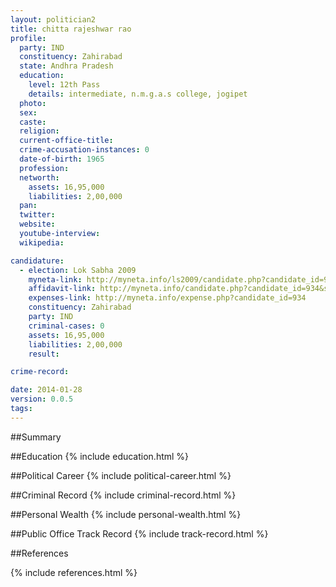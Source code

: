 ```yaml
---
layout: politician2
title: chitta rajeshwar rao
profile: 
  party: IND
  constituency: Zahirabad
  state: Andhra Pradesh
  education: 
    level: 12th Pass
    details: intermediate, n.m.g.a.s college, jogipet
  photo: 
  sex: 
  caste: 
  religion: 
  current-office-title: 
  crime-accusation-instances: 0
  date-of-birth: 1965
  profession: 
  networth: 
    assets: 16,95,000
    liabilities: 2,00,000
  pan: 
  twitter: 
  website: 
  youtube-interview: 
  wikipedia: 

candidature: 
  - election: Lok Sabha 2009
    myneta-link: http://myneta.info/ls2009/candidate.php?candidate_id=934
    affidavit-link: http://myneta.info/candidate.php?candidate_id=934&scan=original
    expenses-link: http://myneta.info/expense.php?candidate_id=934
    constituency: Zahirabad 
    party: IND
    criminal-cases: 0
    assets: 16,95,000
    liabilities: 2,00,000
    result:  

crime-record: 

date: 2014-01-28
version: 0.0.5
tags: 
---
```

##Summary


##Education
{% include education.html %}


##Political Career
{% include political-career.html %}


##Criminal Record
{% include criminal-record.html %}


##Personal Wealth
{% include personal-wealth.html %}


##Public Office Track Record
{% include track-record.html %}


##References


{% include references.html %}